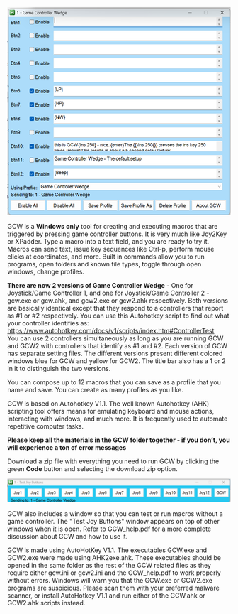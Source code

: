 ![[Screenshot 2025-05-31 142228.png](https://github.com/jamjolu/Game-Controller-Wedge/blob/main/Screenshot%202025-05-31%20142228.png)](https://github.com/jamjolu/Game-Controller-Wedge/blob/main/gcw_1_main.png)

GCW is a **Windows only** tool for creating and executing macros that are triggered by pressing game controller buttons.  It is very much like Joy2Key or XPadder. Type a macro into a text field, and you are ready to try it. Macros can send text, issue key sequences like Ctrl-p, perform mouse clicks at coordinates, and more.
Built in commands allow you to run programs, open folders and known file types, toggle through open windows, change profiles.

**There are now 2 versions of Game Controller Wedge** - One for Joystick/Game Controller 1, and one for Joystick/Game Controller 2 - gcw.exe or gcw.ahk, and gcw2.exe or gcw2.ahk respectively. Both versions are basically identical except that they respond to a controllers that report as #1 or #2 respectively. You can use this Autohotkey script to find out what your controller identifies as: https://www.autohotkey.com/docs/v1/scripts/index.htm#ControllerTest  
You can use 2 controllers simultaneously as long as you are running GCW and GCW2 with controllers that identify as #1 and #2. Each version of GCW has separate setting files. The different versions present different colored windows blue for GCW and yellow for GCW2. The title bar also has a 1 or 2 in it to distinguish the two versions.

You can compose up to 12 macros that you can save as a profile that you name and save. You can create as many profiles as you like. 

GCW is based on Autohotkey V1.1. The well known Autohotkey (AHK) scripting tool offers  means for emulating  keyboard and mouse actions, interacting with windows, and much more. It is frequently used to automate repetitive computer tasks.

**Please keep all the materials in the GCW folder together - if you don’t, you will experience a ton of error messages**

Download a zip file with everything you need to run GCW by clicking the green **Code** button and selecting the download zip option.

![[Screenshot 2025-05-13 151335](https://github.com/user-attachments/assets/ad50ef2d-b267-4a7e-9e75-126e0aa6d881)](https://github.com/jamjolu/Game-Controller-Wedge/blob/main/gcw_1_test_btns.png)

GCW also includes a window so that you can test or run macros without a game controller. The "Test Joy Buttons" window appears on top of other windows when it is open.
Refer to GCW_help.pdf for a more complete discussion about GCW and how to use it.

GCW is made using AutoHotKey V1.1. The executables GCW.exe and GCW2.exe were made using AHK2exe.ahk. These executables should be opened in the same folder as the rest of the GCW related files  as they require either gcw.ini or gcw2.ini and the GCW_help.pdf to work properly without errors. Windows will warn you that the GCW.exe or GCW2.exe programs are suspicious. Please scan them with your preferred malware scanner, or install AutoHotkey V1.1 and run either of the GCW.ahk or GCW2.ahk scripts instead.
